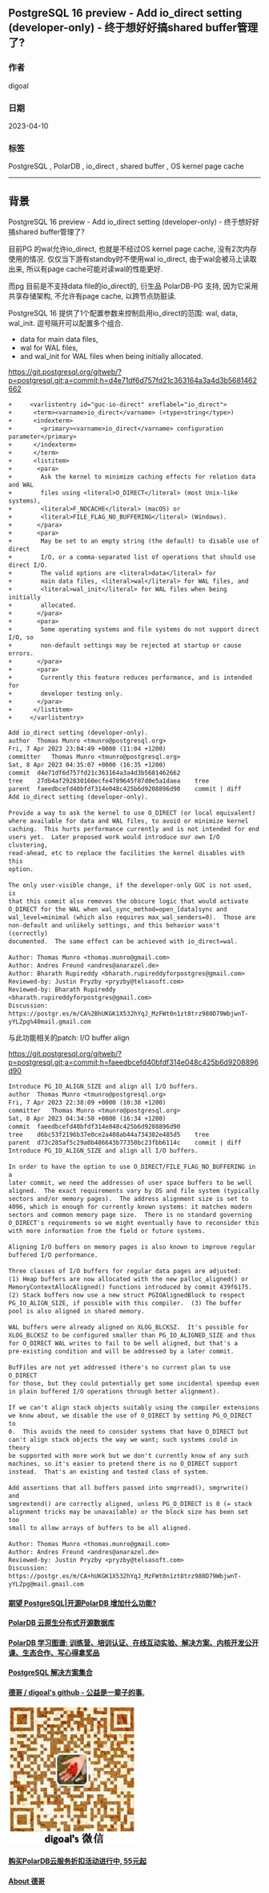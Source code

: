 ## PostgreSQL 16 preview - Add io_direct setting (developer-only) - 终于想好好搞shared buffer管理了?    
                                                                                                                
### 作者                                                                                          
digoal                                                                                          
                                                                                          
### 日期                                                                                          
2023-04-10                                                                                      
                                                                                
### 标签                                                                                          
PostgreSQL , PolarDB , io_direct , shared buffer , OS kernel page cache       
                                                                                          
----                                                                                          
                                                                                          
## 背景      
PostgreSQL 16 preview - Add io_direct setting (developer-only) - 终于想好好搞shared buffer管理了?    
  
目前PG 的wal允许io_direct, 也就是不经过OS kernel page cache, 没有2次内存使用的情况. 仅仅当下游有standby时不使用wal io_direct, 由于wal会被马上读取出来, 所以有page cache可能对读wal的性能更好.  
  
而pg 目前是不支持data file的io_direct的, 衍生品 PolarDB-PG 支持, 因为它采用共享存储架构, 不允许有page cache, 以跨节点防脏读.    
  
PostgreSQL 16 提供了1个配置参数来控制启用io_direct的范围: wal, data, wal_init.  逗号隔开可以配置多个组合.    
- data for main data files,   
- wal for WAL files,   
- and wal_init for WAL files when being initially allocated.  
  
https://git.postgresql.org/gitweb/?p=postgresql.git;a=commit;h=d4e71df6d757fd21c363164a3a4d3b5681462662  
  
```  
+     <varlistentry id="guc-io-direct" xreflabel="io_direct">  
+      <term><varname>io_direct</varname> (<type>string</type>)  
+      <indexterm>  
+        <primary><varname>io_direct</varname> configuration parameter</primary>  
+      </indexterm>  
+      </term>  
+      <listitem>  
+       <para>  
+        Ask the kernel to minimize caching effects for relation data and WAL  
+        files using <literal>O_DIRECT</literal> (most Unix-like systems),  
+        <literal>F_NOCACHE</literal> (macOS) or  
+        <literal>FILE_FLAG_NO_BUFFERING</literal> (Windows).  
+       </para>  
+       <para>  
+        May be set to an empty string (the default) to disable use of direct  
+        I/O, or a comma-separated list of operations that should use direct I/O.  
+        The valid options are <literal>data</literal> for  
+        main data files, <literal>wal</literal> for WAL files, and  
+        <literal>wal_init</literal> for WAL files when being initially  
+        allocated.  
+       </para>  
+       <para>  
+        Some operating systems and file systems do not support direct I/O, so  
+        non-default settings may be rejected at startup or cause errors.  
+       </para>  
+       <para>  
+        Currently this feature reduces performance, and is intended for  
+        developer testing only.  
+       </para>  
+      </listitem>  
+     </varlistentry>  
```  
  
  
```  
Add io_direct setting (developer-only).  
author	Thomas Munro <tmunro@postgresql.org>	  
Fri, 7 Apr 2023 23:04:49 +0000 (11:04 +1200)  
committer	Thomas Munro <tmunro@postgresql.org>	  
Sat, 8 Apr 2023 04:35:07 +0000 (16:35 +1200)  
commit	d4e71df6d757fd21c363164a3a4d3b5681462662  
tree	27db4af292830160ecfe4789645f87d0e5a1daea	tree  
parent	faeedbcefd40bfdf314e048c425b6d9208896d90	commit | diff  
Add io_direct setting (developer-only).  
  
Provide a way to ask the kernel to use O_DIRECT (or local equivalent)  
where available for data and WAL files, to avoid or minimize kernel  
caching.  This hurts performance currently and is not intended for end  
users yet.  Later proposed work would introduce our own I/O clustering,  
read-ahead, etc to replace the facilities the kernel disables with this  
option.  
  
The only user-visible change, if the developer-only GUC is not used, is  
that this commit also removes the obscure logic that would activate  
O_DIRECT for the WAL when wal_sync_method=open_[data]sync and  
wal_level=minimal (which also requires max_wal_senders=0).  Those are  
non-default and unlikely settings, and this behavior wasn't (correctly)  
documented.  The same effect can be achieved with io_direct=wal.  
  
Author: Thomas Munro <thomas.munro@gmail.com>  
Author: Andres Freund <andres@anarazel.de>  
Author: Bharath Rupireddy <bharath.rupireddyforpostgres@gmail.com>  
Reviewed-by: Justin Pryzby <pryzby@telsasoft.com>  
Reviewed-by: Bharath Rupireddy <bharath.rupireddyforpostgres@gmail.com>  
Discussion: https://postgr.es/m/CA%2BhUKGK1X532hYqJ_MzFWt0n1zt8trz980D79WbjwnT-yYLZpg%40mail.gmail.com  
```     
  
与此功能相关的patch: I/O buffer align   
  
https://git.postgresql.org/gitweb/?p=postgresql.git;a=commit;h=faeedbcefd40bfdf314e048c425b6d9208896d90  
  
```
Introduce PG_IO_ALIGN_SIZE and align all I/O buffers.
author	Thomas Munro <tmunro@postgresql.org>	
Fri, 7 Apr 2023 22:38:09 +0000 (10:38 +1200)
committer	Thomas Munro <tmunro@postgresql.org>	
Sat, 8 Apr 2023 04:34:50 +0000 (16:34 +1200)
commit	faeedbcefd40bfdf314e048c425b6d9208896d90
tree	d6bc53f2196b37e0ce2a408ab44a734382e485d5	tree
parent	d73c285af5c29a0b486643b77350bc23fbb6114c	commit | diff
Introduce PG_IO_ALIGN_SIZE and align all I/O buffers.

In order to have the option to use O_DIRECT/FILE_FLAG_NO_BUFFERING in a
later commit, we need the addresses of user space buffers to be well
aligned.  The exact requirements vary by OS and file system (typically
sectors and/or memory pages).  The address alignment size is set to
4096, which is enough for currently known systems: it matches modern
sectors and common memory page size.  There is no standard governing
O_DIRECT's requirements so we might eventually have to reconsider this
with more information from the field or future systems.

Aligning I/O buffers on memory pages is also known to improve regular
buffered I/O performance.

Three classes of I/O buffers for regular data pages are adjusted:
(1) Heap buffers are now allocated with the new palloc_aligned() or
MemoryContextAllocAligned() functions introduced by commit 439f6175.
(2) Stack buffers now use a new struct PGIOAlignedBlock to respect
PG_IO_ALIGN_SIZE, if possible with this compiler.  (3) The buffer
pool is also aligned in shared memory.

WAL buffers were already aligned on XLOG_BLCKSZ.  It's possible for
XLOG_BLCKSZ to be configured smaller than PG_IO_ALIGNED_SIZE and thus
for O_DIRECT WAL writes to fail to be well aligned, but that's a
pre-existing condition and will be addressed by a later commit.

BufFiles are not yet addressed (there's no current plan to use O_DIRECT
for those, but they could potentially get some incidental speedup even
in plain buffered I/O operations through better alignment).

If we can't align stack objects suitably using the compiler extensions
we know about, we disable the use of O_DIRECT by setting PG_O_DIRECT to
0.  This avoids the need to consider systems that have O_DIRECT but
can't align stack objects the way we want; such systems could in theory
be supported with more work but we don't currently know of any such
machines, so it's easier to pretend there is no O_DIRECT support
instead.  That's an existing and tested class of system.

Add assertions that all buffers passed into smgrread(), smgrwrite() and
smgrextend() are correctly aligned, unless PG_O_DIRECT is 0 (= stack
alignment tricks may be unavailable) or the block size has been set too
small to allow arrays of buffers to be all aligned.

Author: Thomas Munro <thomas.munro@gmail.com>
Author: Andres Freund <andres@anarazel.de>
Reviewed-by: Justin Pryzby <pryzby@telsasoft.com>
Discussion: https://postgr.es/m/CA+hUKGK1X532hYqJ_MzFWt0n1zt8trz980D79WbjwnT-yYLZpg@mail.gmail.com
```
  
  
#### [期望 PostgreSQL|开源PolarDB 增加什么功能?](https://github.com/digoal/blog/issues/76 "269ac3d1c492e938c0191101c7238216")
  
  
#### [PolarDB 云原生分布式开源数据库](https://github.com/ApsaraDB "57258f76c37864c6e6d23383d05714ea")
  
  
#### [PolarDB 学习图谱: 训练营、培训认证、在线互动实验、解决方案、内核开发公开课、生态合作、写心得拿奖品](https://www.aliyun.com/database/openpolardb/activity "8642f60e04ed0c814bf9cb9677976bd4")
  
  
#### [PostgreSQL 解决方案集合](../201706/20170601_02.md "40cff096e9ed7122c512b35d8561d9c8")
  
  
#### [德哥 / digoal's github - 公益是一辈子的事.](https://github.com/digoal/blog/blob/master/README.md "22709685feb7cab07d30f30387f0a9ae")
  
  
![digoal's wechat](../pic/digoal_weixin.jpg "f7ad92eeba24523fd47a6e1a0e691b59")
  
  
#### [购买PolarDB云服务折扣活动进行中, 55元起](https://www.aliyun.com/activity/new/polardb-yunparter?userCode=bsb3t4al "e0495c413bedacabb75ff1e880be465a")
  
  
#### [About 德哥](https://github.com/digoal/blog/blob/master/me/readme.md "a37735981e7704886ffd590565582dd0")
  
